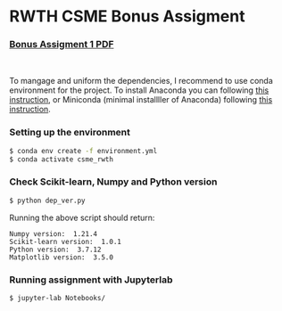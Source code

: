 # RWTH CSME Bonus Assigment

### [Bonus Assigment 1 PDF](./CSME2-WS2122-BonusPointAssignment1-1.pdf)
<br>

To mangage and uniform the dependencies, I recommend to use conda environment for the project.
To install Anaconda you can following [this instruction](https://docs.anaconda.com/anaconda/install/index.html), or Miniconda (minimal installller of Anaconda) following [this instruction](https://docs.conda.io/en/latest/miniconda.html#).

### Setting up the environment
```bash
$ conda env create -f environment.yml
$ conda activate csme_rwth
```

### Check Scikit-learn, Numpy and Python version
```bash
$ python dep_ver.py
```

Running the above script should return:

```console
Numpy version:  1.21.4
Scikit-learn version:  1.0.1
Python version:  3.7.12
Matplotlib version:  3.5.0
```

### Running assignment with Jupyterlab
```console
$ jupyter-lab Notebooks/
```

